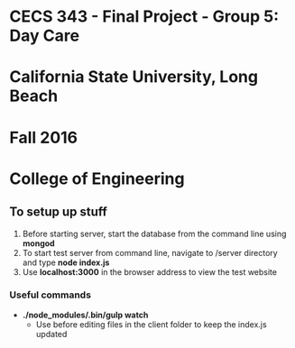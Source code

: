 # CECS 343 - Final Project - Group 5: Day Care

# California State University, Long Beach
# Fall 2016
# College of Engineering

## To setup up stuff
1. Before starting server, start the database from the command line using **mongod**
2. To start test server from command line, navigate to /server directory and type **node index.js**
3. Use **localhost:3000** in the browser address to view the test website

### Useful commands
* **./node_modules/.bin/gulp watch**
  * Use before editing files in the client folder to keep the index.js updated
